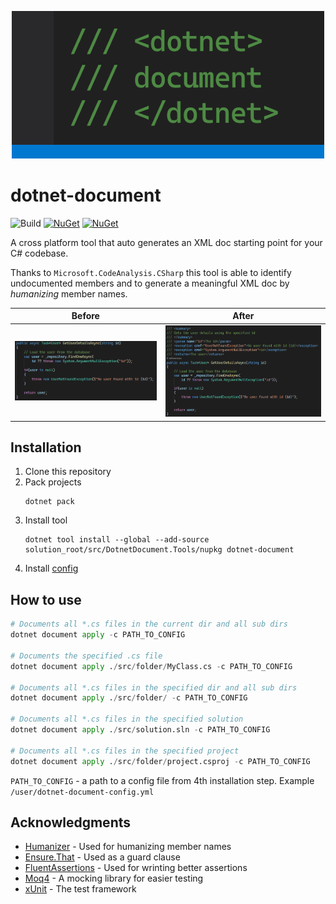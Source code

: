 <p align="center">
  <img src="art/dotnet-document.png"/>
</p>

# dotnet-document

![Build](https://github.com/p1va/dotnet-document/workflows/Build/badge.svg)
[![NuGet](https://img.shields.io/nuget/v/dotnet-document.svg)](https://www.nuget.org/packages/strategy) 
[![NuGet](https://img.shields.io/nuget/dt/dotnet-document.svg)](https://www.nuget.org/packages/strategy)


A cross platform tool that auto generates an XML doc starting point for your C# codebase.

Thanks to `Microsoft.CodeAnalysis.CSharp` this tool is able to identify undocumented members and to generate a meaningful XML doc by *humanizing* member names.

| **Before** | **After** |
|------------------------------------|---------------------------------|
|<img src="art/without-comment.png"/>|<img src="art/with-comment.png"/>|

## Installation

1. Clone this repository
2. Pack projects
    ```shell
   dotnet pack 
   ```
3. Install tool
    ```shell
    dotnet tool install --global --add-source solution_root/src/DotnetDocument.Tools/nupkg dotnet-document
    ```
4. Install [config](https://github.com/linksplatform/Settings/blob/main/dotnet-document-config.yaml)

## How to use

```python
# Documents all *.cs files in the current dir and all sub dirs 
dotnet document apply -c PATH_TO_CONFIG

# Documents the specified .cs file
dotnet document apply ./src/folder/MyClass.cs -c PATH_TO_CONFIG

# Documents all *.cs files in the specified dir and all sub dirs 
dotnet document apply ./src/folder/ -c PATH_TO_CONFIG

# Documents all *.cs files in the specified solution
dotnet document apply ./src/solution.sln -c PATH_TO_CONFIG

# Documents all *.cs files in the specified project
dotnet document apply ./src/folder/project.csproj -c PATH_TO_CONFIG
```
`PATH_TO_CONFIG` - a path to a config file from 4th installation step. Example `/user/dotnet-document-config.yml`

## Acknowledgments
* [Humanizer](https://github.com/Humanizr/Humanizer) - Used for humanizing member names
* [Ensure.That](https://github.com/danielwertheim/Ensure.That) - Used as a guard clause
* [FluentAssertions](https://fluentassertions.com/) - Used for wrinting better assertions
* [Moq4](https://github.com/Moq/moq4) - A mocking library for easier testing
* [xUnit](https://github.com/xunit/xunit) - The test framework
